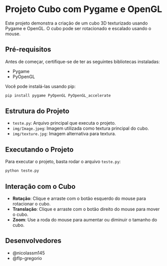 # Projeto Cubo com Pygame e OpenGL

Este projeto demonstra a criação de um cubo 3D texturizado usando Pygame e OpenGL. O cubo pode ser rotacionado e escalado usando o mouse.

## Pré-requisitos

Antes de começar, certifique-se de ter as seguintes bibliotecas instaladas:

- Pygame
- PyOpenGL

Você pode instalá-las usando pip:

```bash
pip install pygame PyOpenGL PyOpenGL_accelerate
```

## Estrutura do Projeto

- `teste.py`: Arquivo principal que executa o projeto.
- `img/Image.jpeg`: Imagem utilizada como textura principal do cubo.
- `img/texture.jpg`: Imagem alternativa para textura.

## Executando o Projeto

Para executar o projeto, basta rodar o arquivo `teste.py`:

```bash
python teste.py
```

## Interação com o Cubo

- **Rotação**: Clique e arraste com o botão esquerdo do mouse para rotacionar o cubo.
- **Translação**: Clique e arraste com o botão direito do mouse para mover o cubo.
- **Zoom**: Use a roda do mouse para aumentar ou diminuir o tamanho do cubo.

## Desenvolvedores

- @nicolassm145
- @flp-gregorio
